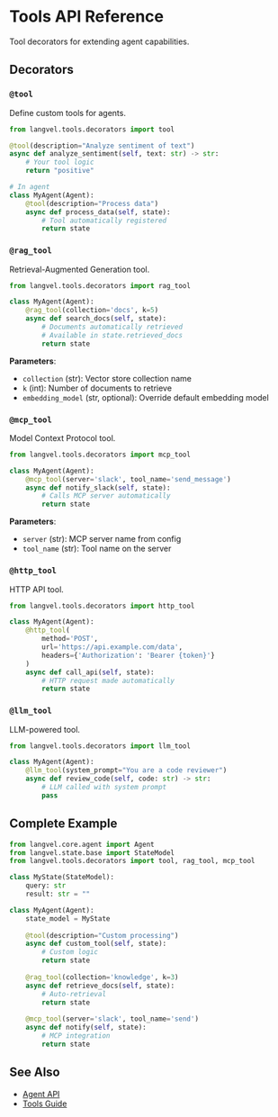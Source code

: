 # Tools API Reference

Tool decorators for extending agent capabilities.

## Decorators

### `@tool`

Define custom tools for agents.

```python
from langvel.tools.decorators import tool

@tool(description="Analyze sentiment of text")
async def analyze_sentiment(self, text: str) -> str:
    # Your tool logic
    return "positive"

# In agent
class MyAgent(Agent):
    @tool(description="Process data")
    async def process_data(self, state):
        # Tool automatically registered
        return state
```

### `@rag_tool`

Retrieval-Augmented Generation tool.

```python
from langvel.tools.decorators import rag_tool

class MyAgent(Agent):
    @rag_tool(collection='docs', k=5)
    async def search_docs(self, state):
        # Documents automatically retrieved
        # Available in state.retrieved_docs
        return state
```

**Parameters**:
- `collection` (str): Vector store collection name
- `k` (int): Number of documents to retrieve
- `embedding_model` (str, optional): Override default embedding model

### `@mcp_tool`

Model Context Protocol tool.

```python
from langvel.tools.decorators import mcp_tool

class MyAgent(Agent):
    @mcp_tool(server='slack', tool_name='send_message')
    async def notify_slack(self, state):
        # Calls MCP server automatically
        return state
```

**Parameters**:
- `server` (str): MCP server name from config
- `tool_name` (str): Tool name on the server

### `@http_tool`

HTTP API tool.

```python
from langvel.tools.decorators import http_tool

class MyAgent(Agent):
    @http_tool(
        method='POST',
        url='https://api.example.com/data',
        headers={'Authorization': 'Bearer {token}'}
    )
    async def call_api(self, state):
        # HTTP request made automatically
        return state
```

### `@llm_tool`

LLM-powered tool.

```python
from langvel.tools.decorators import llm_tool

class MyAgent(Agent):
    @llm_tool(system_prompt="You are a code reviewer")
    async def review_code(self, code: str) -> str:
        # LLM called with system prompt
        pass
```

## Complete Example

```python
from langvel.core.agent import Agent
from langvel.state.base import StateModel
from langvel.tools.decorators import tool, rag_tool, mcp_tool

class MyState(StateModel):
    query: str
    result: str = ""

class MyAgent(Agent):
    state_model = MyState
    
    @tool(description="Custom processing")
    async def custom_tool(self, state):
        # Custom logic
        return state
    
    @rag_tool(collection='knowledge', k=3)
    async def retrieve_docs(self, state):
        # Auto-retrieval
        return state
    
    @mcp_tool(server='slack', tool_name='send')
    async def notify(self, state):
        # MCP integration
        return state
```

## See Also

- [Agent API](/api-reference/agent)
- [Tools Guide](/the-basics/tools)
